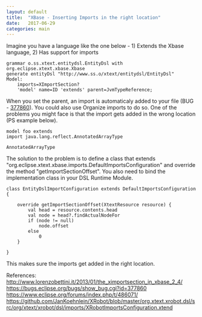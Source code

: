 ```yaml
---
layout: default
title:  "XBase - Inserting Imports in the right location"
date:   2017-06-29
categories: main
---
```


Imagine you have a language like the one below - 1) Extends the Xbase language, 2) Has support for imports

```
grammar o.ss.xtext.entitydsl.EntityDsl with org.eclipse.xtext.xbase.Xbase
generate entityDsl "http://www.ss.o/xtext/entitydsl/EntityDsl"
Model:
	imports=XImportSection?
	'model' name=ID 'extends' parent=JvmTypeReference;	
```

When you set the parent, an import is automaticaly added to your file (BUG - [377860](https://bugs.eclipse.org/bugs/show_bug.cgi?id=377860)). You could also use Organize imports to do so. One of the problems you might face is that the import gets added in the wrong location (PS example below).

```
model foo extends 
import java.lang.reflect.AnnotatedArrayType

AnnotatedArrayType
```

The solution to the problem is to define a class that extends "org.eclipse.xtext.xbase.imports.DefaultImportsConfiguration" and override the method "getImportSectionOffset". You also need to bind the implementation class in your DSL Runtime Module.

```
class EntityDslImportConfiguration extends DefaultImportsConfiguration {
	
	override getImportSectionOffset(XtextResource resource) {
		val head = resource.contents.head
		val node = head?.findActualNodeFor
		if (node != null)
			node.offset
		else
			0
	}
	
}
```

This makes sure the imports get added in the right location.

References:
http://www.lorenzobettini.it/2013/01/the_ximportsection_in_xbase_2_4/
https://bugs.eclipse.org/bugs/show_bug.cgi?id=377860
https://www.eclipse.org/forums/index.php/t/486071/
https://github.com/JanKoehnlein/XRobot/blob/master/org.xtext.xrobot.dsl/src/org/xtext/xrobot/dsl/imports/XRobotImportsConfiguration.xtend